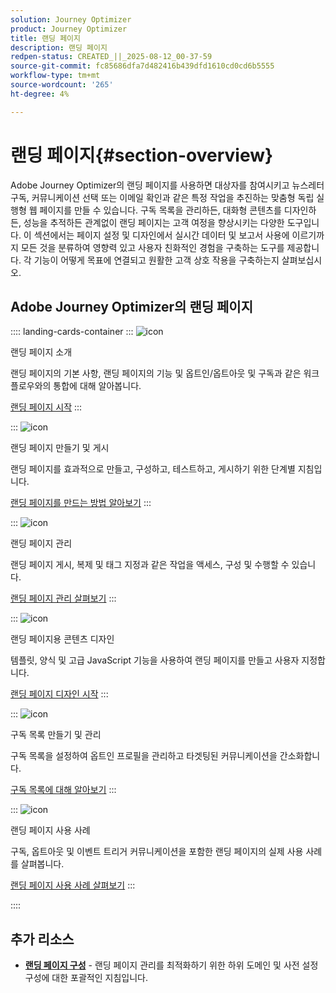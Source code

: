 ```yaml
---
solution: Journey Optimizer
product: Journey Optimizer
title: 랜딩 페이지
description: 랜딩 페이지
redpen-status: CREATED_||_2025-08-12_00-37-59
source-git-commit: fc85686dfa7d482416b439dfd1610cd0cd6b5555
workflow-type: tm+mt
source-wordcount: '265'
ht-degree: 4%

---
```



# 랜딩 페이지{#section-overview}

Adobe Journey Optimizer의 랜딩 페이지를 사용하면 대상자를 참여시키고 뉴스레터 구독, 커뮤니케이션 선택 또는 이메일 확인과 같은 특정 작업을 추진하는 맞춤형 독립 실행형 웹 페이지를 만들 수 있습니다. 구독 목록을 관리하든, 대화형 콘텐츠를 디자인하든, 성능을 추적하든 관계없이 랜딩 페이지는 고객 여정을 향상시키는 다양한 도구입니다. 이 섹션에서는 페이지 설정 및 디자인에서 실시간 데이터 및 보고서 사용에 이르기까지 모든 것을 분류하여 영향력 있고 사용자 친화적인 경험을 구축하는 도구를 제공합니다. 각 기능이 어떻게 목표에 연결되고 원활한 고객 상호 작용을 구축하는지 살펴보십시오.

## Adobe Journey Optimizer의 랜딩 페이지

:::: landing-cards-container
:::
![icon](https://cdn.experienceleague.adobe.com/icons/book.svg)

랜딩 페이지 소개

랜딩 페이지의 기본 사항, 랜딩 페이지의 기능 및 옵트인/옵트아웃 및 구독과 같은 워크플로우와의 통합에 대해 알아봅니다.

[랜딩 페이지 시작](../using/landing-pages/get-started-lp.md)
:::

:::
![icon](https://cdn.experienceleague.adobe.com/icons/circle-play.svg)

랜딩 페이지 만들기 및 게시

랜딩 페이지를 효과적으로 만들고, 구성하고, 테스트하고, 게시하기 위한 단계별 지침입니다.

[랜딩 페이지를 만드는 방법 알아보기](../using/landing-pages/create-lp.md)
:::

:::
![icon](https://cdn.experienceleague.adobe.com/icons/list-check.svg)

랜딩 페이지 관리

랜딩 페이지 게시, 복제 및 태그 지정과 같은 작업을 액세스, 구성 및 수행할 수 있습니다.

[랜딩 페이지 관리 살펴보기](../using/landing-pages/manage-lp.md)
:::

:::
![icon](https://cdn.experienceleague.adobe.com/icons/puzzle-piece.svg)

랜딩 페이지용 콘텐츠 디자인

템플릿, 양식 및 고급 JavaScript 기능을 사용하여 랜딩 페이지를 만들고 사용자 지정합니다.

[랜딩 페이지 디자인 시작](landing-pages-design-landing-page.md)
:::

:::
![icon](https://cdn.experienceleague.adobe.com/icons/list-check.svg)

구독 목록 만들기 및 관리

구독 목록을 설정하여 옵트인 프로필을 관리하고 타겟팅된 커뮤니케이션을 간소화합니다.

[구독 목록에 대해 알아보기](../using/landing-pages/subscription-list.md)
:::

:::
![icon](https://cdn.experienceleague.adobe.com/icons/bullseye.svg)

랜딩 페이지 사용 사례

구독, 옵트아웃 및 이벤트 트리거 커뮤니케이션을 포함한 랜딩 페이지의 실제 사용 사례를 살펴봅니다.

[랜딩 페이지 사용 사례 살펴보기](../using/landing-pages/lp-use-cases.md)
:::

::::


## 추가 리소스

- **[랜딩 페이지 구성](lp-configuration-landing-page.md)** - 랜딩 페이지 관리를 최적화하기 위한 하위 도메인 및 사전 설정 구성에 대한 포괄적인 지침입니다.
